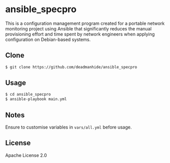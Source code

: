 ansible_specpro
===============

This is a configuration management program created for a portable network monitoring project using Ansible that significantly reduces the manual provisioning effort and time spent by network engineers when applying configuration on Debian-based systems.

Clone
-----

```bash
$ git clone https://github.com/deadmanhide/ansible_specpro
```

Usage
-----

```bash
$ cd ansible_specpro
$ ansible-playbook main.yml
```

Notes
-----

Ensure to customise variables in ```vars/all.yml``` before usage.

License
-------

Apache License 2.0
